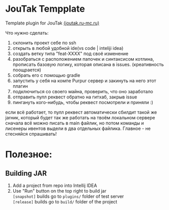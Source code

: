 # JouTak Tempplate
Template plugin for JouTak <ins>(joutak.ru-mc.ru)</ins>

Что нужно сделать:
1) склонить проект себе по ssh
2) открыть в любой удобной ide(vs code | inteliji idea)
3) создать ветку типа "feat-XXXX" под своё изменение 
4) разобраться с расположением папочек и синтаксисом котлина, прописать базовую логику, которая описана в issues. (креативность поощрается)
5) собрать его с помощью gradle 
6) запустить у себя на компе Purpur сервер и закинуть на него этот плагин
7) подключиться со своего майна, проверить, что оно заработало
8) отправить пулл реквест обратно на гитхаб, закрыв issue
9) пингануть кого-нибудь, чтобы реквест посмотрели и приняли :)

если всё работает, то пулл реквест автоматически сбилдит такой же jarник, который будет так же работать на твоём локальном сервере
сначала всё можно писать в main файлик, но потом команды и лисенеры ивентов выдели в два отдельных файлика. Главное - не стесняйся спрашивать!

# Полезное:
## Building JAR

1. Add a project from repo into Intellij IDEA
2. Use "Run" button on the top right to build jar\
`[snapshot]` builds go to `plugins/` folder of test server \
`[release]` builds go to `build/` folder of the project
